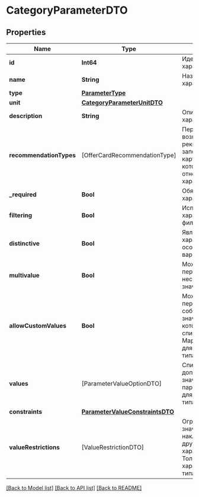 # CategoryParameterDTO

## Properties
Name | Type | Description | Notes
------------ | ------------- | ------------- | -------------
**id** | **Int64** | Идентификатор характеристики. | 
**name** | **String** | Название характеристики. | [optional] 
**type** | [**ParameterType**](ParameterType.md) |  | 
**unit** | [**CategoryParameterUnitDTO**](CategoryParameterUnitDTO.md) |  | [optional] 
**description** | **String** | Описание характеристики. | [optional] 
**recommendationTypes** | [OfferCardRecommendationType] | Перечень возможных рекомендаций по заполнению карточки, к которым относится данная характеристика. | [optional] 
**_required** | **Bool** | Обязательность характеристики. | 
**filtering** | **Bool** | Используется ли характеристика в фильтре. | 
**distinctive** | **Bool** | Является ли характеристика особенностью варианта. | 
**multivalue** | **Bool** | Можно ли передать сразу несколько значений. | 
**allowCustomValues** | **Bool** | Можно ли передавать собственное значение, которого нет в списке вариантов Маркета. Только для характеристик типа &#x60;ENUM&#x60;. | 
**values** | [ParameterValueOptionDTO] | Список допустимых значений параметра. Только для характеристик типа &#x60;ENUM&#x60;. | [optional] 
**constraints** | [**ParameterValueConstraintsDTO**](ParameterValueConstraintsDTO.md) |  | [optional] 
**valueRestrictions** | [ValueRestrictionDTO] | Ограничения на значения, накладываемые другими характеристиками. Только для характеристик типа &#x60;ENUM&#x60;. | [optional] 

[[Back to Model list]](../README.md#documentation-for-models) [[Back to API list]](../README.md#documentation-for-api-endpoints) [[Back to README]](../README.md)


